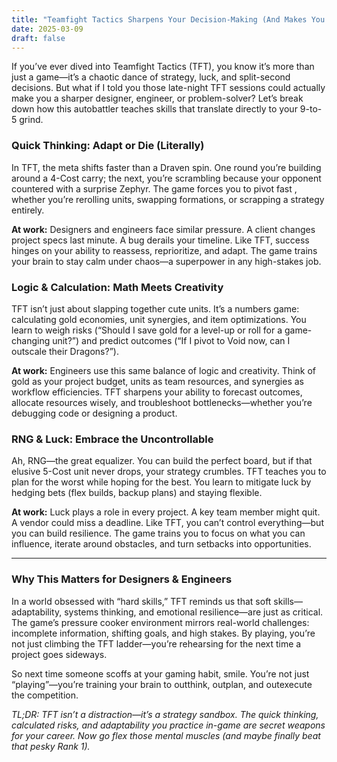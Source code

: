 ```yaml
---
title: "Teamfight Tactics Sharpens Your Decision-Making (And Makes You Better at Your Job)"
date: 2025-03-09
draft: false
---
```


If you’ve ever dived into Teamfight Tactics (TFT), you know it’s more than just a game—it’s a chaotic dance of strategy, luck, and split-second decisions. But what if I told you those late-night TFT sessions could actually make you a sharper designer, engineer, or problem-solver? Let’s break down how this autobattler teaches skills that translate directly to your 9-to-5 grind.

### Quick Thinking: Adapt or Die (Literally)

In TFT, the meta shifts faster than a Draven spin. One round you’re building around a 4-Cost carry; the next, you’re scrambling because your opponent countered with a surprise Zephyr. The game forces you to pivot fast , whether you’re rerolling units, swapping formations, or scrapping a strategy entirely.

**At work:** Designers and engineers face similar pressure. A client changes project specs last minute. A bug derails your timeline. Like TFT, success hinges on your ability to reassess, reprioritize, and adapt. The game trains your brain to stay calm under chaos—a superpower in any high-stakes job.

### Logic & Calculation: Math Meets Creativity

TFT isn’t just about slapping together cute units. It’s a numbers game: calculating gold economies, unit synergies, and item optimizations. You learn to weigh risks (“Should I save gold for a level-up or roll for a game-changing unit?”) and predict outcomes (“If I pivot to Void now, can I outscale their Dragons?”).

**At work:** Engineers use this same balance of logic and creativity. Think of gold as your project budget, units as team resources, and synergies as workflow efficiencies. TFT sharpens your ability to forecast outcomes, allocate resources wisely, and troubleshoot bottlenecks—whether you’re debugging code or designing a product.

### RNG & Luck: Embrace the Uncontrollable

Ah, RNG—the great equalizer. You can build the perfect board, but if that elusive 5-Cost unit never drops, your strategy crumbles. TFT teaches you to plan for the worst while hoping for the best. You learn to mitigate luck by hedging bets (flex builds, backup plans) and staying flexible.

**At work:** Luck plays a role in every project. A key team member might quit. A vendor could miss a deadline. Like TFT, you can’t control everything—but you can build resilience. The game trains you to focus on what you can influence, iterate around obstacles, and turn setbacks into opportunities.

---

### Why This Matters for Designers & Engineers

In a world obsessed with “hard skills,” TFT reminds us that soft skills—adaptability, systems thinking, and emotional resilience—are just as critical. The game’s pressure cooker environment mirrors real-world challenges: incomplete information, shifting goals, and high stakes. By playing, you’re not just climbing the TFT ladder—you’re rehearsing for the next time a project goes sideways.

So next time someone scoffs at your gaming habit, smile. You’re not just “playing”—you’re training your brain to outthink, outplan, and outexecute the competition.

*TL;DR: TFT isn’t a distraction—it’s a strategy sandbox. The quick thinking, calculated risks, and adaptability you practice in-game are secret weapons for your career. Now go flex those mental muscles (and maybe finally beat that pesky Rank 1).*
